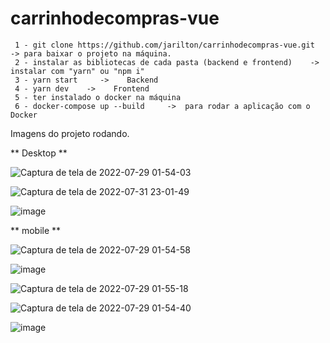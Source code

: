 # carrinhodecompras-vue

     1 - git clone https://github.com/jarilton/carrinhodecompras-vue.git  -> para baixar o projeto na máquina.   
     2 - instalar as bibliotecas de cada pasta (backend e frontend)    ->   instalar com "yarn" ou "npm i"    
     3 - yarn start     ->    Backend      
     4 - yarn dev    ->    Frontend     
     5 - ter instalado o docker na máquina    
     6 - docker-compose up --build     ->  para rodar a aplicação com o Docker

Imagens do projeto rodando.

 ** Desktop **

![Captura de tela de 2022-07-29 01-54-03](https://user-images.githubusercontent.com/59670578/181686058-3f460039-50e3-40e7-9beb-6c9df742e5f3.png)

![Captura de tela de 2022-07-31 23-01-49](https://user-images.githubusercontent.com/59670578/182058425-f95268a4-0713-4cd6-a80f-3c18bc2f0637.png)

![image](https://user-images.githubusercontent.com/59670578/160721650-20f287b1-19f7-4bbe-9fd6-d63acc2bc61c.png)


** mobile **

![Captura de tela de 2022-07-29 01-54-58](https://user-images.githubusercontent.com/59670578/181686124-2bfa57c6-5758-403e-a1a1-391f17886f27.png)

![image](https://user-images.githubusercontent.com/59670578/160721850-f5c856e2-1e16-4d0d-a2e8-b4a7aabafb99.png)

![Captura de tela de 2022-07-29 01-55-18](https://user-images.githubusercontent.com/59670578/181686201-924543f4-1af7-4451-a69b-31509a206f12.png)

![Captura de tela de 2022-07-29 01-54-40](https://user-images.githubusercontent.com/59670578/181686233-5f294597-6411-4835-ba61-013820f37410.png)

![image](https://user-images.githubusercontent.com/59670578/160722220-c28c577b-dc2d-447e-bf02-4d79fd7a2178.png)

